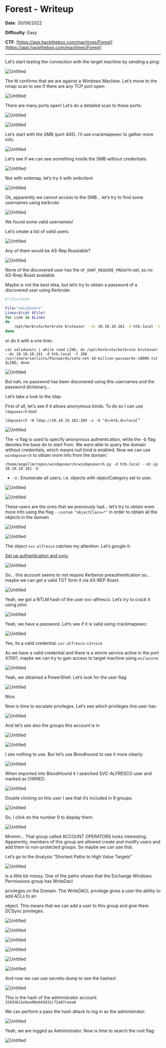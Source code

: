 # Forest - Writeup

**Date**: 30/06/2022

**Difficulty**: Easy

**CTF**: [https://app.hackthebox.com/machines/Forest](https://app.hackthebox.com/machines/Forest)

---

Let’s start testing the connection with the target machine by sending a ping:

![Untitled](images/Untitled.png)

The ttl confirms that we are against a Windows Machine. Let’s move to the nmap scan to see if there are any TCP port open:

![Untitled](images/Untitled%201.png)

There are many ports open! Let’s do a detailed scan to these ports:

![Untitled](images/Untitled%202.png)

![Untitled](images/Untitled%203.png)

Let’s start with the SMB (port 445). I’ll use crackmapexec to gather more info:

![Untitled](images/Untitled%204.png)

Let’s see if we can see something inside the SMB without credentials:

![Untitled](images/Untitled%205.png)

Not with smbmap, let’s try it with smbclient

![Untitled](images/Untitled%206.png)

Ok, apparently we cannot access to the SMB… let’s try to find some usernames using kerbrute:

![Untitled](images/Untitled%207.png)

We found some valid usernames! 

Let’s create a list of valid users:

![Untitled](images/Untitled%208.png)

Any of them would be AS-Rep Roastable?

![Untitled](images/Untitled%209.png)

None of the discovered user has the `UF_DONT_REQUIRE_PREAUTH` set, so no AS-Rrep Roast available.

Maybe is not the best idea, but let’s try to obtain a password of a discovered user using Kerbrute:

```bash
#!/bin/bash

File="validusers"
Lines=$(cat $File)
for Line in $Lines
do
	/opt/kerbrute/kerbrute bruteuser --dc 10.10.10.161 -d htb.local -t 200 /usr/share/seclists/Passwords/xato-net-10-million-passwords-10000.txt $Line
done
```

or do it with a one liner:

`cat validusers | while read LINE; do /opt/kerbrute/kerbrute bruteuser --dc 10.10.10.161 -d htb.local -t 200 /usr/share/seclists/Passwords/xato-net-10-million-passwords-10000.txt $LINE; done`

![Untitled](images/Untitled%2010.png)

But nah, no password has been discovered using this usernames and the password dictionary…

Let’s take a look to the ldap.

First of all, let’s see if it allows anonymous binds. To do so I can use `ldapsearch` tool:

`ldapsearch -H ldap://10.10.10.161:389 -x -b "dc=htb,dc=local”`

![Untitled](images/Untitled%2011.png)

The -x flag is used to specify anonymous authentication, while the -b flag denotes the base dn to start from. We were able to query the domain without credentials, which means null bind is enabled.
Now we can use `windapsearch` to obtain more info from the domain:

`/home/angellm/repos/windapsearch/windapsearch.py -d htb.local --dc-ip 10.10.10.161 -U`

- `-U` : Enumerate all users, i.e. objects with objectCategory set to user.

![Untitled](images/Untitled%2012.png)

![Untitled](images/Untitled%2013.png)

These users are the ones that we previously had… let’s try to obtain even more info using the flag `--custom "objectClass=*"` in order to obtain all the objects in the domain

![Untitled](images/Untitled%2014.png)

![Untitled](images/Untitled%2015.png)

The object `svc-alfresco` catches my attention. Let’s google it:

[Set up authentication and sync](https://docs.alfresco.com/content-services/7.0/admin/auth-sync/)

![Untitled](images/Untitled%2016.png)

So… this account seems to not require Kerberos preauthentication so… maybe we can get a valid TGT form it via AS-REP Roast:

![Untitled](images/Untitled%2017.png)

Yeah, we got a NTLM hash of the user svc-alfresco. Let’s try to crack it using john:

![Untitled](images/Untitled%2018.png)

Yeah, we have a password. Let’s see if it is valid using crackmapexec:

![Untitled](images/Untitled%2019.png)

Yes, its a valid credential: `svc-alfresco:s3rvice`

As we have a valid credential and there is a winrm service active in the port 47001, maybe we can try to gain access to target machine using `evilwinrm`:

![Untitled](images/Untitled%2020.png)

Yeah, we obtained a PowerShell. Let’s look for the user flag:

![Untitled](images/Untitled%2021.png)

Nice.

Now is time to escalate privileges. Let’s see which privileges this user has:

![Untitled](images/Untitled%2022.png)

And let’s see also the groups this account is in

![Untitled](images/Untitled%2023.png)

![Untitled](images/Untitled%2024.png)

I see nothing to use. But let’s use Bloodhound to see it more clearly:

![Untitled](images/Untitled%2025.png)

When imported into BloodHound it I searched SVC-ALFRESCO user and marked as OWNED.

![Untitled](images/Untitled%2026.png)

Double clicking on this user I see that it’s included in 9 groups:

![Untitled](images/Untitled%2027.png)

So, I click on the number 9 to display them:

![Untitled](images/Untitled%2028.png)

Mmmm… That group called ACCOUNT OPERATORS looks interesting. Apparently, members of this group are allowed create and modify users and add them to non-protected groups. So maybe we can use that.

Let’s go to the Analysis “Shortest Paths to High Value Targets”

![Untitled](images/Untitled%2029.png)

Is a little bit messy. One of the paths shows that the Exchange Windows Permissions group has WriteDacl

privileges on the Domain. The WriteDACL privilege gives a user the ability to add ACLs to an

object. This means that we can add a user to this group and give them DCSync privileges.

![Untitled](images/Untitled%2030.png)

![Untitled](images/Untitled%2031.png)

![Untitled](images/Untitled%2032.png)

![Untitled](images/Untitled%2033.png)

![Untitled](images/Untitled%2034.png)

![Untitled](images/Untitled%2035.png)

And now we can use secrets-dump to see the hashes!

![Untitled](images/Untitled%2036.png)

This is the hash of the administrator account: `32693b11e6aa90eb43d32c72a07ceea6`

We can perform a pass the hash attack to log in as the administrator:

![Untitled](images/Untitled%2037.png)

Yeah, we are logged as Administrator. Now is time to search the root flag:

![Untitled](images/Untitled%2038.png)
